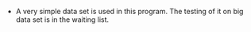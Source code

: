 

- A very simple data set is used in this program. The testing of it on big data set is in the waiting list.



